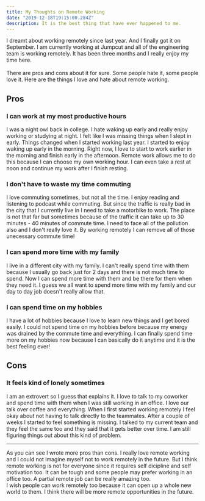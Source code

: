 ```yaml
---
title: My Thoughts on Remote Working
date: "2019-12-18T19:15:00.284Z"
description: It is the best thing that have ever happened to me.
---
```


I dreamt about working remotely since last year. And I finally got it on September. 
I am currently working at Jumpcut and all of the engineering team is working remotely. It has been three months and I really enjoy my time here. 
<br>
<br>
There are pros and cons about it for sure. Some people hate it, some people love it. Here are the things I love and hate about remote working.

## Pros
### I can work at my most productive hours
I was a night owl back in college. I hate waking up early and really enjoy working or studying at night. I felt like I was missing things when I slept in early. Things changed when I started working last year. I started to enjoy waking up early in the morning. Right now, I love to start to work earlier in the morning and finish early in the afternoon. Remote work allows me to do this because I can choose my own working hour. I can even take a rest at noon and continue my work after I finish resting.

### I don't have to waste my time commuting
I love commuting sometimes, but not all the time. I enjoy reading and listening to podcast while commuting. But since the traffic is really bad in the city that I currently live in I need to take a motorbike to work. The place is not that far but sometimes because of the traffic it can take up to 30 minutes - 40 minutes of commute time. I need to face all of the pollution also and I don't really love it. By working remotely I can remove all of those unecessary commute time!

### I can spend more time with my family
I live in a different city with my family. I can't really spend time with them because I usually go back just for 2 days and there is not much time to spend. Now I can spend more time with them and be there for them when they need it. I guess we all want to spend more time with my family and our day to day job doesn't really allow that.

### I can spend time on my hobbies
I have a lot of hobbies because I love to learn new things and I get bored easily. I could not spend time on my hobbies before because my energy was drained by the commute time and everything. I can finally spend time more on my hobbies now because I can basically do it anytime and it is the best feeling ever!

## Cons
### It feels kind of lonely sometimes
I am an extrovert so I guess that explains it. I love to talk to my coworker and spend time with them when I was still working in an office. I love our talk over coffee and everything. When I first started working remotely I feel okay about not having to talk directly to the teammates. After a couple of weeks I started to feel something is missing. I talked to my current team and they feel the same too and they said that it gets better over time. I am still figuring things out about this kind of problem.

---

As you can see I wrote more pros than cons. 
I really love remote working and I could not imagine myself not to work remotely in the future.
But I think remote working is not for everyone since it requires self dicipline and self motivation too. It can be tough and some people may prefer working in an office too. A partial remote job can be really amazing too.
<br>
I wish people can work remotely too because it can open up a whole new world to them. 
I think there will be more remote opportunities in the future.